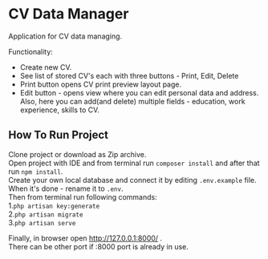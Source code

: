 # CV Data Manager
Application for CV data managing. <br>

Functionality:
- Create new CV.<br>
- See list of stored CV's each with three buttons - Print, Edit, Delete <br>
- Print button opens CV print preview layout page.<br>
- Edit button - opens view where you can edit personal data and address. 
Also, here you can add(and delete) multiple fields - education, work experience, skills to CV.  <br>

## How To Run Project
Clone project or download as Zip archive. <br>
Open project with IDE and from terminal run `composer install` and after that run `npm install`.<br>
Create your own local database and connect it by editing `.env.example` file. <br> 
When it's done - rename it to `.env`.<br>
Then from terminal run following commands: <br>
1.`php artisan key:generate`<br>
2.`php artisan migrate`<br>
3.`php artisan serve`

Finally, in browser open http://127.0.0.1:8000/ .<br>
There can be other port if :8000 port is already in use. 
